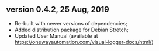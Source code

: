version 0.4.2, 25 Aug, 2019
-------------------

* Re-built with newer versions of dependencies;
* Added distribution package for Debian Stretch;
*  Updated User Manual (available at https://onewayautomation.com/visual-logger-docs/html/)
